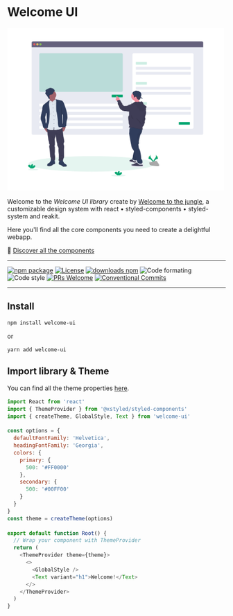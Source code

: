 # Welcome UI

<img src="assets/readme.png" width="500" />

Welcome to the _Welcome UI library_ create by [Welcome to the jungle](http://www.welcometothejungle.co), a customizable design system with react • styled-components • styled-system and reakit.

Here you'll find all the core components you need to create a delightful webapp.

🌴 [Discover all the components](https://welcome-ui.com)

---

[![npm package](https://img.shields.io/npm/v/welcome-ui/latest.svg)](https://www.npmjs.com/package/welcome-ui) [![License](https://img.shields.io/npm/l/welcome-ui.svg)](https://github.com/WTTJ/welcome-ui/blob/master/LICENSE) [![downloads npm](https://img.shields.io/npm/dw/welcome-ui.svg)](https://www.npmjs.com/package/welcome-ui) ![Code formating](https://img.shields.io/badge/code%20formating-prettier-blue.svg) ![Code style](https://img.shields.io/badge/code%20style-styled--components-ff69b4.svg) [![PRs Welcome](https://img.shields.io/badge/PRs-welcome-mediumspringgreen.svg)](https://github.com/WTTJ/welcome-ui/blob/master/CONTRIBUTING.md) [![Conventional Commits](https://img.shields.io/badge/Conventional%20Commits-1.0.0-yellow.svg)](https://conventionalcommits.org)

---

## Install

```bash
npm install welcome-ui
```

or

```bash
yarn add welcome-ui
```

## Import library & Theme

You can find all the theme properties [here](https://welcome-ui.com/themes).

```js
import React from 'react'
import { ThemeProvider } from '@xstyled/styled-components'
import { createTheme, GlobalStyle, Text } from 'welcome-ui'

const options = {
  defaultFontFamily: 'Helvetica',
  headingFontFamily: 'Georgia',
  colors: {
    primary: {
      500: '#FF0000'
    },
    secondary: {
      500: '#00FF00'
    }
  }
}
const theme = createTheme(options)

export default function Root() {
  // Wrap your component with ThemeProvider
  return (
    <ThemeProvider theme={theme}>
      <>
        <GlobalStyle />
        <Text variant="h1">Welcome!</Text>
      </>
    </ThemeProvider>
  )
}
```
